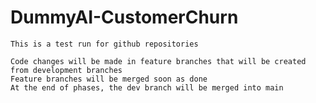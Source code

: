 # DummyAI-CustomerChurn

`This is a test run for github repositories`
```
Code changes will be made in feature branches that will be created from development branches
Feature branches will be merged soon as done
At the end of phases, the dev branch will be merged into main
```
